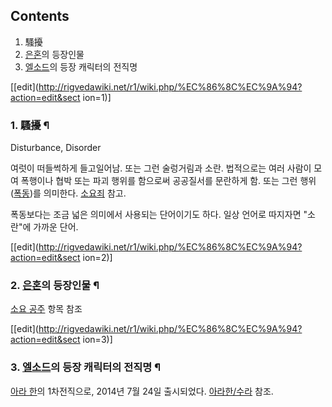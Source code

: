 ## Contents

    

1. 騷擾 
2. [은혼](%EC%9D%80%ED%98%BC.md)의 등장인물 
3. [엘소드](%EC%97%98%EC%86%8C%EB%93%9C.md)의 등장 캐릭터의 전직명 

[[edit](http://rigvedawiki.net/r1/wiki.php/%EC%86%8C%EC%9A%94?action=edit&sect
ion=1)]

### 1. 騷擾 ¶

  

Disturbance, Disorder

  

여럿이 떠들썩하게 들고일어남. 또는 그런 술렁거림과 소란. 법적으로는 여러 사람이 모여 폭행이나 협박 또는 파괴 행위를 함으로써 공공질서를
문란하게 함. 또는 그런 행위([폭동](%ED%8F%AD%EB%8F%99.md))를 의미한다.
[소요죄](%EC%86%8C%EC%9A%94%EC%A3%84.md) 참고.

  

폭동보다는 조금 넓은 의미에서 사용되는 단어이기도 하다. 일상 언어로 따지자면 "소란"에 가까운 단어.

  

[[edit](http://rigvedawiki.net/r1/wiki.php/%EC%86%8C%EC%9A%94?action=edit&sect
ion=2)]

### 2. [은혼](%EC%9D%80%ED%98%BC.md)의 등장인물 ¶

[소요 공주](%EC%86%8C%EC%9A%94%20%EA%B3%B5%EC%A3%BC.md) 항목 참조

[[edit](http://rigvedawiki.net/r1/wiki.php/%EC%86%8C%EC%9A%94?action=edit&sect
ion=3)]

### 3. [엘소드](%EC%97%98%EC%86%8C%EB%93%9C.md)의 등장 캐릭터의 전직명 ¶

[아라 한](%EC%95%84%EB%9D%BC%20%ED%95%9C.md)의 1차전직으로, 2014년 7월 24일 출시되었다. [아라한/수라](%EC%95%84%EB%9D%BC%20%ED%95%9C/%EC%88%98%EB%9D%BC.md) 참조.

  

